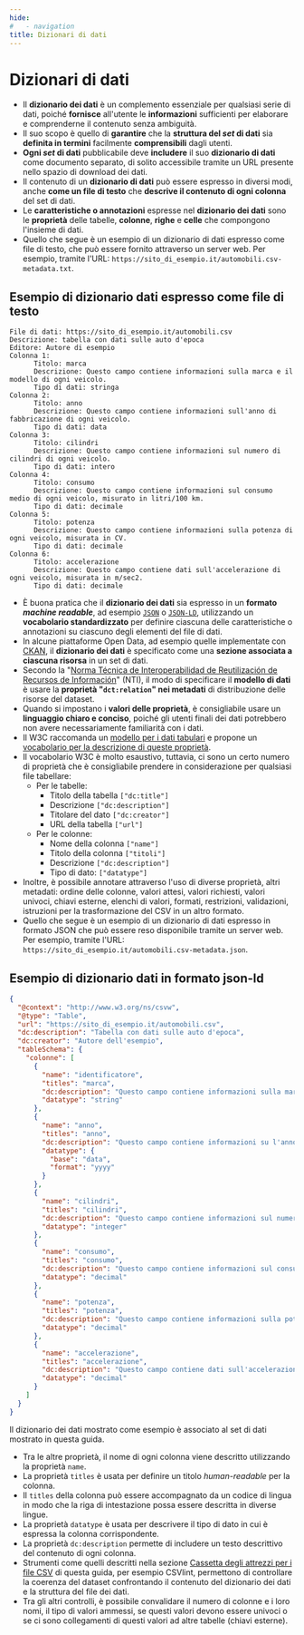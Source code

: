 ```yaml
---
hide:
#   - navigation
title: Dizionari di dati
---
```



# Dizionari di dati

- Il **dizionario dei dati** è un complemento essenziale per qualsiasi serie di dati, poiché **fornisce** all'utente le **informazioni** sufficienti per elaborare e comprenderne il contenuto senza ambiguità.
- Il suo scopo è quello di **garantire** che la **struttura del *set* di dati** sia **definita in termini** facilmente **comprensibili** dagli utenti.
- **Ogni *set* di dati** pubblicabile deve **includere** il suo **dizionario di dati** come documento separato, di solito accessibile tramite un URL presente nello spazio di download dei dati.
- Il contenuto di un **dizionario di dati** può essere espresso in diversi modi, anche **come un file di testo** che **descrive il contenuto di ogni colonna** del set di dati.
- Le **caratteristiche o annotazioni** espresse nel **dizionario dei dati** sono le **proprietà** delle tabelle, **colonne**, **righe** e **celle** che compongono l'insieme di dati.
- Quello che segue è un esempio di un dizionario di dati espresso come file di testo, che può essere fornito attraverso un server web. Per esempio, tramite l'URL: `https://sito_di_esempio.it/automobili.csv-metadata.txt`.


## Esempio di dizionario dati espresso come file di testo

``` title="automobili.csv-metadata.txt"
File di dati: https://sito_di_esempio.it/automobili.csv
Descrizione: tabella con dati sulle auto d'epoca
Editore: Autore di esempio
Colonna 1:
      Titolo: marca
      Descrizione: Questo campo contiene informazioni sulla marca e il modello di ogni veicolo.
      Tipo di dati: stringa
Colonna 2:
      Titolo: anno
      Descrizione: Questo campo contiene informazioni sull'anno di fabbricazione di ogni veicolo.
      Tipo di dati: data
Colonna 3:
      Titolo: cilindri
      Descrizione: Questo campo contiene informazioni sul numero di cilindri di ogni veicolo.
      Tipo di dati: intero
Colonna 4:
      Titolo: consumo
      Descrizione: Questo campo contiene informazioni sul consumo medio di ogni veicolo, misurato in litri/100 km.
      Tipo di dati: decimale
Colonna 5:
      Titolo: potenza
      Descrizione: Questo campo contiene informazioni sulla potenza di ogni veicolo, misurata in CV.
      Tipo di dati: decimale
Colonna 6:
      Titolo: accelerazione
      Descrizione: Questo campo contiene dati sull'accelerazione di ogni veicolo, misurata in m/sec2.
      Tipo di dati: decimale
```

- È buona pratica che il **dizionario dei dati** sia espresso in un **formato *machine readable***, ad esempio [`JSON`](https://www.w3schools.com/js/js_json_intro.asp) o [`JSON-LD`](https://www.w3.org/TR/json-ld11/), utilizzando un **vocabolario standardizzato** per definire ciascuna delle caratteristiche o annotazioni su ciascuno degli elementi del file di dati.
- In alcune piattaforme Open Data, ad esempio quelle implementate con [CKAN](https://ckan.org/), il **dizionario dei dati** è specificato come una **sezione associata a ciascuna risorsa** in un set di dati.
- Secondo la "[Norma Técnica de Interoperabilidad de Reutilización de Recursos de Información](https://datos.gob.es/en/documentacion/norma-tecnica-de-interoperabiliad-de-reutilizacion-de-recursos-de-informacion)" (NTI), il modo di specificare il **modello di dati** è usare la **proprietà "`dct:relation`" nei metadati** di distribuzione delle risorse del dataset.
- Quando si impostano i **valori delle proprietà**, è consigliabile usare un **linguaggio chiaro e conciso**, poiché gli utenti finali dei dati potrebbero non avere necessariamente familiarità con i dati.
- Il W3C raccomanda un [modello per i dati tabulari](https://www.w3.org/TR/tabular-metadata/) e propone un [vocabolario per la descrizione di queste proprietà](https://www.w3.org/TR/tabular-metadata/).
- Il vocabolario W3C è molto esaustivo, tuttavia, ci sono un certo numero di proprietà che è consigliabile prendere in considerazione per qualsiasi file tabellare:
    - Per le tabelle:
         - Titolo della tabella `["dc:title"]`
         - Descrizione `["dc:description"]`
         - Titolare del dato `["dc:creator"]`
         - URL della tabella `["url"]`
    - Per le colonne:
         - Nome della colonna `["name"]`
         - Titolo della colonna `["titoli"]`
         - Descrizione `["dc:description"]`
         - Tipo di dato: `["datatype"]`
- Inoltre, è possibile annotare attraverso l'uso di diverse proprietà, altri metadati: ordine delle colonne, valori attesi, valori richiesti, valori univoci, chiavi esterne, elenchi di valori, formati, restrizioni, validazioni, istruzioni per la trasformazione del CSV in un altro formato.
- Quello che segue è un esempio di un dizionario di dati espresso in formato JSON che può essere reso disponibile tramite un server web. Per esempio, tramite l'URL: `https://sito_di_esempio.it/automobili.csv-metadata.json`.


## Esempio di dizionario dati in formato json-ld

``` json title="automobili.csv-metadata.json"
{
  "@context": "http://www.w3.org/ns/csvw",
  "@type": "Table",
  "url": "https://sito_di_esempio.it/automobili.csv",
  "dc:description": "Tabella con dati sulle auto d'epoca",
  "dc:creator": "Autore dell'esempio",
  "tableSchema": {
    "colonne": [
      {
        "name": "identificatore",
        "titles": "marca",
        "dc:description": "Questo campo contiene informazioni sulla marca e il modello di ogni veicolo",
        "datatype": "string"
      },
      {
        "name": "anno",
        "titles": "anno",
        "dc:description": "Questo campo contiene informazioni su l'anno di fabbricazione di ogni veicolo",
        "datatype": {
          "base": "data",
          "format": "yyyy"
        }
      },
      {
        "name": "cilindri",
        "titles": "cilindri",
        "dc:description": "Questo campo contiene informazioni sul numero di cilindri di ogni veicolo",
        "datatype": "integer"
      },
      {
        "name": "consumo",
        "titles": "consumo",
        "dc:description": "Questo campo contiene informazioni sul consumo medio di carburante di ogni veicolo, misurato in litri/100 km",
        "datatype": "decimal"
      },
      {
        "name": "potenza",
        "titles": "potenza",
        "dc:description": "Questo campo contiene informazioni sulla potenza di ogni veicolo, misurata in CV",
        "datatype": "decimal"
      },
      {
        "name": "accelerazione",
        "titles": "accelerazione",
        "dc:description": "Questo campo contiene dati sull'accelerazione di ogni veicolo misurata in m/sec2",
        "datatype": "decimal"
      }
    ]
  }
}

```

Il dizionario dei dati mostrato come esempio è associato al set di dati mostrato in questa guida.

- Tra le altre proprietà, il nome di ogni colonna viene descritto utilizzando la proprietà `name`.
- La proprietà `titles` è usata per definire un titolo *human-readable* per la colonna.
- Il `titles` della colonna può essere accompagnato da un codice di lingua in modo che la riga di intestazione possa essere descritta in diverse lingue.
- La proprietà `datatype` è usata per descrivere il tipo di dato in cui è espressa la colonna corrispondente.
- La proprietà `dc:description` permette di includere un testo descrittivo del contenuto di ogni colonna.
- Strumenti come quelli descritti nella sezione [Cassetta degli attrezzi per i file CSV](./linee_guida_pubblicazione/Cassetta_attrezzi.md) di questa guida, per esempio CSVlint, permettono di controllare la coerenza del dataset confrontando il contenuto del dizionario dei dati e la struttura del file dei dati.
- Tra gli altri controlli, è possibile convalidare il numero di colonne e i loro nomi, il tipo di valori ammessi, se questi valori devono essere univoci o se ci sono collegamenti di questi valori ad altre tabelle (chiavi esterne).